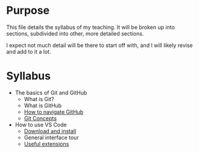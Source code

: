 # Purpose

This file details the syllabus of my teaching. It will be broken up into sections, subdivided into other, more detailed sections.

I expect not much detail will be there to start off with, and I will likely revise and add to it a lot.

# Syllabus

- The basics of Git and GitHub
  - What is Git?
  - What is GitHub
  - [How to navigate GitHub](/Git/NavigatingGitHub.md)
  - [Git Concepts](Git/GitConcepts.md)
- How to use VS Code
  - [Download and install](https://code.visualstudio.com/)
  - General interface tour
  - [Useful extensions](VSCode/UsefulExtensions.md)
